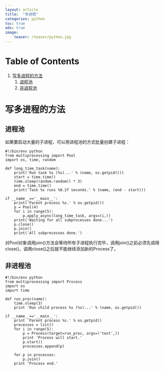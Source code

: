 ```yaml
---
layout: article
title:  "多进程"
categories: python
toc: true
ads: true
image:
    teaser: /teaser/python.jpg
---
```


# Table of Contents

1.  [写多进程的方法](#orga34d4f1)
    1.  [进程池](#org954664f)
    2.  [非进程池](#org8234e4c)


<a id="orga34d4f1"></a>

# 写多进程的方法


<a id="org954664f"></a>

## 进程池

如果要启动大量的子进程，可以用进程池的方式批量创建子进程：

    #!/bin/env python
    from multiprocessing import Pool
    import os, time, random
    
    def long_time_task(name):
        print('Run task %s (%s)...' % (name, os.getpid()))
        start = time.time()
        time.sleep(random.random() * 3)
        end = time.time()
        print('Task %s runs %0.2f seconds.' % (name, (end - start)))
    
    if __name__=='__main__':
        print('Parent process %s.' % os.getpid())
        p = Pool(4)
        for i in range(5):
            p.apply_async(long_time_task, args=(i,))
        print('Waiting for all subprocesses done...')
        p.close()
        p.join()
        print('All subprocesses done.')

对Pool对象调用join()方法会等待所有子进程执行完毕，调用join()之前必须先调用close()，调用close()之后就不能继续添加新的Process了。


<a id="org8234e4c"></a>

## 非进程池

    #!/bin/env python
    from multiprocessing import Process
    import os
    import time
    
    def run_proc(name):
        time.sleep(3)
        print 'Run child process %s (%s)...' % (name, os.getpid())
    
    if __name__=='__main__':
        print 'Parent process %s.' % os.getpid()
        processes = list()
        for i in range(5):
            p = Process(target=run_proc, args=('test',))
            print 'Process will start.'
            p.start()
            processes.append(p)
    
        for p in processes:
            p.join()
        print 'Process end.'

